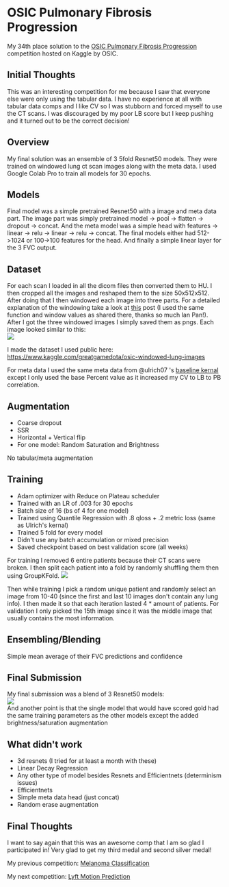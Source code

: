 
# OSIC Pulmonary Fibrosis Progression

My 34th place solution to the [OSIC Pulmonary Fibrosis Progression](https://www.kaggle.com/c/osic-pulmonary-fibrosis-progression/) competition hosted on Kaggle by OSIC.

## Initial Thoughts

This was an interesting competition for me because I saw that everyone else were only using the tabular data. I have no experience at all with tabular data comps and I like CV so I was stubborn and forced myself to use the CT scans. I was discouraged by my poor LB score but I keep pushing and it turned out to be the correct decision!

## Overview

My final solution was an ensemble of 3 5fold Resnet50 models. They were trained on windowed lung ct scan images along with the meta data. I used Google Colab Pro to train all models for 30 epochs.

## Models

Final model was a simple pretrained Resnet50 with a image and meta data part. The image part was simply pretrained model -> pool -> flatten -> dropout -> concat. And the meta model was a simple head with features -> linear -> relu -> linear -> relu -> concat. The final models either had 512->1024 or 100->100 features for the head. And finally a simple linear layer for the 3 FVC output.

## Dataset

For each scan I loaded in all the dicom files then converted them to HU. I then cropped all the images and reshaped them to the size 50x512x512. After doing that I then windowed each image into three parts. For a detailed explanation of the windowing take a look at [this](https://www.kaggle.com/c/rsna-str-pulmonary-embolism-detection/discussion/182930) post (I used the same function and window values as shared there, thanks so much Ian Pan!). After I got the three windowed images I simply saved them as pngs.
Each image looked similar to this:  
![](https://www.googleapis.com/download/storage/v1/b/kaggle-forum-message-attachments/o/inbox%2F3543139%2F3b1f2461da6d31658806e1ace841dd5f%2Flung.png?generation=1602033034958099&alt=media)

I made the dataset I used public here: https://www.kaggle.com/greatgamedota/osic-windowed-lung-images

For meta data I used the same meta data from @ulrich07 's [baseline kernal](https://www.kaggle.com/ulrich07/osic-multiple-quantile-regression-starter) except I only used the base Percent value as it increased my CV to LB to PB correlation.

## Augmentation

- Coarse dropout
- SSR
- Horizontal + Vertical flip
- For one model: Random Saturation and Brightness

No tabular/meta augmentation

## Training

- Adam optimizer with Reduce on Plateau scheduler
- Trained with an LR of .003 for 30 epochs
- Batch size of 16 (bs of 4 for one model)
- Trained using Quantile Regression with .8 qloss + .2 metric loss (same as Ulrich's kernal)
- Trained 5 fold for every model
- Didn't use any batch accumulation or mixed precision
- Saved checkpoint based on best validation score (all weeks)

For training I removed 6 entire patients because their CT scans were broken. I then split each patient into a fold by randomly shuffling them then using GroupKFold.
![](https://www.googleapis.com/download/storage/v1/b/kaggle-forum-message-attachments/o/inbox%2F3543139%2F69a1967fbe3f4067d7fd9f6e5e91350c%2Ffolds.png?generation=1602036568284315&alt=media)

Then while training I pick a random unique patient and randomly select an image from 10-40 (since the first and last 10 images don't contain any lung info). I then made it so that each iteration lasted 4 * amount of patients. For validation I only picked the 15th image since it was the middle image that usually contains the most information.

## Ensembling/Blending

Simple mean average of their FVC predictions and confidence

## Final Submission

My final submission was a blend of 3 Resnet50 models:  
![](https://www.googleapis.com/download/storage/v1/b/kaggle-forum-message-attachments/o/inbox%2F3543139%2F773b5cc6fdf39b2fe77ec08d4b295684%2Ffinal%20sub.png?generation=1602040599569002&alt=media)  
And another point is that the single model that would have scored gold had the same training parameters as the other models except the added brightness/saturation augmentation

## What didn't work

- 3d resnets (I tried for at least a month with these)
- Linear Decay Regression
- Any other type of model besides Resnets and Efficientnets (determinism issues)
- Efficientnets
- Simple meta data head (just concat)
- Random erase augmentation

## Final Thoughts

I want to say again that this was an awesome comp that I am so glad I participated in! Very glad to get my third medal and second silver medal!

My previous competition: [Melanoma Classification](https://github.com/GreatGameDota/SIIM-ISIC-Melanoma-Classification)

My next competition: [Lyft Motion Prediction](https://github.com/GreatGameDota/Lyft-Motion-Prediction)
